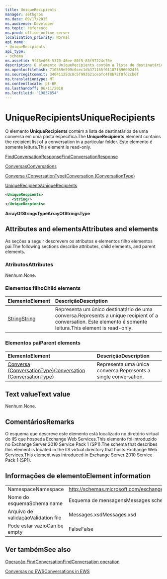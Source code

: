```yaml
---
title: UniqueRecipients
manager: sethgros
ms.date: 09/17/2015
ms.audience: Developer
ms.topic: reference
ms.prod: office-online-server
localization_priority: Normal
api_name:
- UniqueRecipients
api_type:
- schema
ms.assetid: 9f46ed05-5370-46ee-80f5-83f97224c76e
description: O elemento UniqueRecipients contém a lista de destinatários de uma conversa em uma pasta específica. Este elemento é somente leitura.
ms.openlocfilehash: 710559e599c6cec1db371165f01187f8960024f6
ms.sourcegitcommit: 34041125dc8c5f993b21cebfc4f8b72f0fd2cb6f
ms.translationtype: MT
ms.contentlocale: pt-BR
ms.lasthandoff: 06/11/2018
ms.locfileid: "19837854"
---
```

# <a name="uniquerecipients"></a><span data-ttu-id="47652-104">UniqueRecipients</span><span class="sxs-lookup"><span data-stu-id="47652-104">UniqueRecipients</span></span>

<span data-ttu-id="47652-105">O elemento **UniqueRecipients** contém a lista de destinatários de uma conversa em uma pasta específica.</span><span class="sxs-lookup"><span data-stu-id="47652-105">The **UniqueRecipients** element contains the recipient list of a conversation in a particular folder.</span></span> <span data-ttu-id="47652-106">Este elemento é somente leitura.</span><span class="sxs-lookup"><span data-stu-id="47652-106">This element is read-only.</span></span> 
  
[<span data-ttu-id="47652-107">FindConversationResponse</span><span class="sxs-lookup"><span data-stu-id="47652-107">FindConversationResponse</span></span>](findconversationresponse.md)
  
[<span data-ttu-id="47652-108">Conversas</span><span class="sxs-lookup"><span data-stu-id="47652-108">Conversations</span></span>](conversations-ex15websvcsotherref.md)
  
[<span data-ttu-id="47652-109">Conversa (ConversationType)</span><span class="sxs-lookup"><span data-stu-id="47652-109">Conversation (ConversationType)</span></span>](conversation-conversationtype.md)
  
[<span data-ttu-id="47652-110">UniqueRecipients</span><span class="sxs-lookup"><span data-stu-id="47652-110">UniqueRecipients</span></span>](uniquerecipients.md)
  
```XML
<UniqueRecpients>
   <String/>
</UniqueRecpients>
```

 <span data-ttu-id="47652-111">**ArrayOfStringsType**</span><span class="sxs-lookup"><span data-stu-id="47652-111">**ArrayOfStringsType**</span></span>
## <a name="attributes-and-elements"></a><span data-ttu-id="47652-112">Attributes and elements</span><span class="sxs-lookup"><span data-stu-id="47652-112">Attributes and elements</span></span>

<span data-ttu-id="47652-113">As seções a seguir descrevem os atributos e elementos filho elementos pai.</span><span class="sxs-lookup"><span data-stu-id="47652-113">The following sections describe attributes, child elements, and parent elements.</span></span>
  
### <a name="attributes"></a><span data-ttu-id="47652-114">Atributos</span><span class="sxs-lookup"><span data-stu-id="47652-114">Attributes</span></span>

<span data-ttu-id="47652-115">Nenhum.</span><span class="sxs-lookup"><span data-stu-id="47652-115">None.</span></span>
  
### <a name="child-elements"></a><span data-ttu-id="47652-116">Elementos filho</span><span class="sxs-lookup"><span data-stu-id="47652-116">Child elements</span></span>

|<span data-ttu-id="47652-117">**Elemento**</span><span class="sxs-lookup"><span data-stu-id="47652-117">**Element**</span></span>|<span data-ttu-id="47652-118">**Descrição**</span><span class="sxs-lookup"><span data-stu-id="47652-118">**Description**</span></span>|
|:-----|:-----|
|[<span data-ttu-id="47652-119">String</span><span class="sxs-lookup"><span data-stu-id="47652-119">String</span></span>](string.md) <br/> |<span data-ttu-id="47652-120">Representa um único destinatário de uma conversa.</span><span class="sxs-lookup"><span data-stu-id="47652-120">Represents a unique recipient of a conversation.</span></span> <span data-ttu-id="47652-121">Este elemento é somente leitura.</span><span class="sxs-lookup"><span data-stu-id="47652-121">This element is read-only.</span></span>  <br/> |
   
### <a name="parent-elements"></a><span data-ttu-id="47652-122">Elementos pai</span><span class="sxs-lookup"><span data-stu-id="47652-122">Parent elements</span></span>

|<span data-ttu-id="47652-123">**Elemento**</span><span class="sxs-lookup"><span data-stu-id="47652-123">**Element**</span></span>|<span data-ttu-id="47652-124">**Descrição**</span><span class="sxs-lookup"><span data-stu-id="47652-124">**Description**</span></span>|
|:-----|:-----|
|[<span data-ttu-id="47652-125">Conversa (ConversationType)</span><span class="sxs-lookup"><span data-stu-id="47652-125">Conversation (ConversationType)</span></span>](conversation-conversationtype.md) <br/> |<span data-ttu-id="47652-126">Representa uma única conversa.</span><span class="sxs-lookup"><span data-stu-id="47652-126">Represents a single conversation.</span></span>  <br/> |
   
## <a name="text-value"></a><span data-ttu-id="47652-127">Text value</span><span class="sxs-lookup"><span data-stu-id="47652-127">Text value</span></span>

<span data-ttu-id="47652-128">Nenhum.</span><span class="sxs-lookup"><span data-stu-id="47652-128">None.</span></span>
  
## <a name="remarks"></a><span data-ttu-id="47652-129">Comentários</span><span class="sxs-lookup"><span data-stu-id="47652-129">Remarks</span></span>

<span data-ttu-id="47652-130">O esquema que descreve este elemento está localizado no diretório virtual do IIS que hospeda Exchange Web Services.This elemento foi introduzido no Exchange Server 2010 Service Pack 1 (SP1).</span><span class="sxs-lookup"><span data-stu-id="47652-130">The schema that describes this element is located in the IIS virtual directory that hosts Exchange Web Services.This element was introduced in Exchange Server 2010 Service Pack 1 (SP1).</span></span>
  
## <a name="element-information"></a><span data-ttu-id="47652-131">Informações de elemento</span><span class="sxs-lookup"><span data-stu-id="47652-131">Element information</span></span>

|||
|:-----|:-----|
|<span data-ttu-id="47652-132">Namespace</span><span class="sxs-lookup"><span data-stu-id="47652-132">Namespace</span></span>  <br/> |http://schemas.microsoft.com/exchange/services/2006/messages  <br/> |
|<span data-ttu-id="47652-133">Nome do esquema</span><span class="sxs-lookup"><span data-stu-id="47652-133">Schema name</span></span>  <br/> |<span data-ttu-id="47652-134">Esquema de mensagens</span><span class="sxs-lookup"><span data-stu-id="47652-134">Messages schema</span></span>  <br/> |
|<span data-ttu-id="47652-135">Arquivo de validação</span><span class="sxs-lookup"><span data-stu-id="47652-135">Validation file</span></span>  <br/> |<span data-ttu-id="47652-136">Messages.xsd</span><span class="sxs-lookup"><span data-stu-id="47652-136">Messages.xsd</span></span>  <br/> |
|<span data-ttu-id="47652-137">Pode estar vazio</span><span class="sxs-lookup"><span data-stu-id="47652-137">Can be empty</span></span>  <br/> |<span data-ttu-id="47652-138">False</span><span class="sxs-lookup"><span data-stu-id="47652-138">False</span></span>  <br/> |
   
## <a name="see-also"></a><span data-ttu-id="47652-139">Ver também</span><span class="sxs-lookup"><span data-stu-id="47652-139">See also</span></span>



[<span data-ttu-id="47652-140">Operação FindConversation</span><span class="sxs-lookup"><span data-stu-id="47652-140">FindConversation operation</span></span>](findconversation-operation.md)


[<span data-ttu-id="47652-141">Conversas no EWS</span><span class="sxs-lookup"><span data-stu-id="47652-141">Conversations in EWS</span></span>](http://msdn.microsoft.com/library/91e64629-db6c-4c94-9dcb-d386232e8467%28Office.15%29.aspx)

